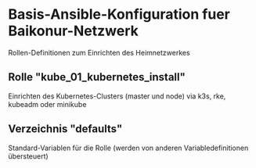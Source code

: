 # Basis-Ansible-Konfiguration fuer Baikonur-Netzwerk
Rollen-Definitionen zum Einrichten des Heimnetzwerkes

## Rolle "kube_01_kubernetes_install"
Einrichten des Kubernetes-Clusters (master und node) via k3s, rke, kubeadm oder minikube

## Verzeichnis "defaults"
Standard-Variablen für die Rolle (werden von anderen Variabledefinitionen übersteuert)
